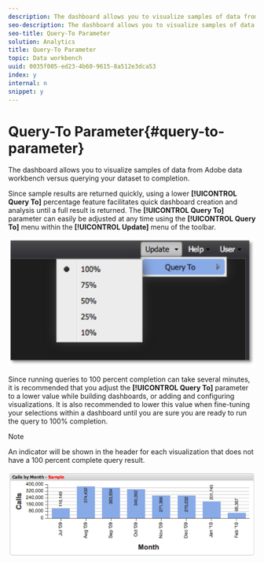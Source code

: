 ```yaml
---
description: The dashboard allows you to visualize samples of data from Adobe data workbench versus querying your dataset to completion.
seo-description: The dashboard allows you to visualize samples of data from Adobe data workbench versus querying your dataset to completion.
seo-title: Query-To Parameter
solution: Analytics
title: Query-To Parameter
topic: Data workbench
uuid: 0035f005-ed23-4b60-9615-8a512e3dca53
index: y
internal: n
snippet: y
---
```


# Query-To Parameter{#query-to-parameter}

The dashboard allows you to visualize samples of data from Adobe data workbench versus querying your dataset to completion.

Since sample results are returned quickly, using a lower **[!UICONTROL Query To]** percentage feature facilitates quick dashboard creation and analysis until a full result is returned. The **[!UICONTROL Query To]** parameter can easily be adjusted at any time using the **[!UICONTROL Query To]** menu within the **[!UICONTROL Update]** menu of the toolbar.

![](assets/query_to.png)

Since running queries to 100 percent completion can take several minutes, it is recommended that you adjust the **[!UICONTROL Query To]** parameter to a lower value while building dashboards, or adding and configuring visualizations. It is also recommended to lower this value when fine-tuning your selections within a dashboard until you are sure you are ready to run the query to 100% completion.

>[!NOTE]
>
>An indicator will be shown in the header for each visualization that does not have a 100 percent complete query result.

![](assets/query_to2.png)

